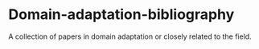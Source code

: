 # Domain-adaptation-bibliography
A collection of papers in domain adaptation or closely related to the field.

